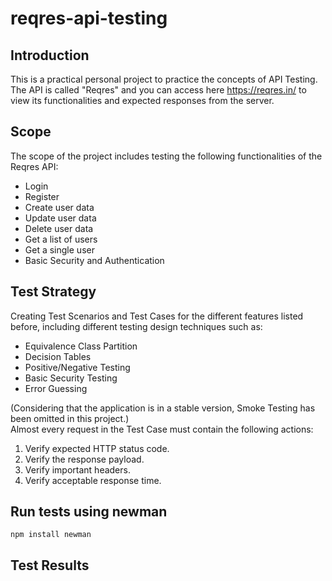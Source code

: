# reqres-api-testing

## Introduction
This is a practical personal project to practice the concepts of API Testing. The API is called "Reqres" and you can access here https://reqres.in/ to view its functionalities and expected responses from the server.

## Scope
The scope of the project includes testing the following functionalities of the Reqres API:
<ul>
  <li>Login</li>
  <li>Register</li>
  <li>Create user data</li>
  <li>Update user data</li>
  <li>Delete user data</li>
  <li>Get a list of users</li>
  <li>Get a single user</li>
  <li>Basic Security and Authentication</li>
</ul>

## Test Strategy
Creating Test Scenarios and Test Cases for the different features listed before, including different testing design techniques such as:
<ul>
  <li>Equivalence Class Partition</li>
  <li>Decision Tables</li>
  <li>Positive/Negative Testing</li>
  <li>Basic Security Testing</li>
  <li>Error Guessing</li>
</ul>

(Considering that the application is in a stable version, Smoke Testing has been omitted in this project.)
<br/>Almost every request in the Test Case must contain the following actions:
1) Verify expected HTTP status code.
2) Verify the response payload.
3) Verify important headers.
4) Verify acceptable response time.

## Run tests using newman
<code>npm install newman</code>


## Test Results

